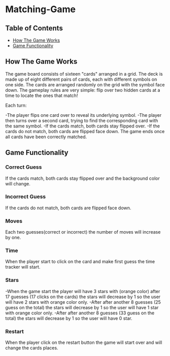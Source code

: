 # Matching-Game

## Table of Contents

* [How The Game Works](#how-the-game-works)
* [Game Functionality](#game-functionality) 

## How The Game Works

The game board consists of sixteen "cards" arranged in a grid. The deck is made up of eight different pairs of cards, each with different symbols on one side. The cards are arranged randomly on the grid with the symbol face down. The gameplay rules are very simple: flip over two hidden cards at a time to locate the ones that match!

Each turn:

  -The player flips one card over to reveal its underlying symbol.
  -The player then turns over a second card, trying to find the corresponding card with the same symbol.
  -If the cards match, both cards stay flipped over.
  -If the cards do not match, both cards are flipped face down.
The game ends once all cards have been correctly matched.

## Game Functionality

### Correct Guess
If the cards match, both cards stay flipped over and the background color will change.

### Incorrect Guess
If the cards do not match, both cards are flipped face down.

### Moves
Each two guesses(correct or incorrect) the number of moves will increase by one.

### Time
When the player start to click on the card and make first guess the time tracker will start.

### Stars
-When the game start the player will have 3 stars with (orange color) after 17 guesses (17 clicks on the cards) the stars will decrease by 1 so the user will have 2 stars with orange color only.
-After after another 8 guesses (25 guess on the total) the stars will decrease by 1 so the user will have 1 star with orange color only.
-After after another 8 guesses (33 guess on the total) the stars will decrease by 1 so the user will have 0 star.

### Restart
When the player click on the restart button the game will start over and will change the cards places.
